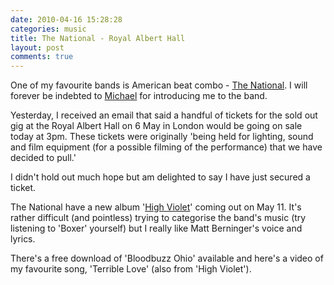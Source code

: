 ```yaml
---
date: 2010-04-16 15:28:28
categories: music
title: The National - Royal Albert Hall
layout: post
comments: true
---
```

One of my favourite bands is American beat combo -
[The National](http://www.americanmary.com/). I will forever be indebted to
[Michael](http://twofishcreative.com/michael/blog/) for introducing me
to the band.

Yesterday, I received an email that said a handful of tickets for the
sold out gig at the Royal Albert Hall on 6 May in London would be
going on sale today at 3pm. These tickets were originally 'being held
for lighting, sound and film equipment (for a possible filming of the
performance) that we have decided to pull.'

I didn't hold out much hope but am delighted to say I have just
secured a ticket.

The National have a new album
'[High Violet](http://www.highviolet.com/)' coming out on May 11. It's rather
difficult (and pointless) trying to categorise the band's music (try
listening to 'Boxer' yourself) but I really like Matt Berninger's
voice and lyrics.

There's a free download of 'Bloodbuzz Ohio' available and here's a
video of my favourite song, 'Terrible Love' (also from 'High Violet').
